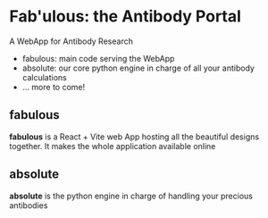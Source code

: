 # Fab'ulous: the Antibody Portal
A WebApp for Antibody Research 

- fabulous: main code serving the WebApp
- absolute: our core python engine in charge of all your antibody calculations
- ... more to come!

## fabulous
**fabulous** is a React + Vite web App hosting all the beautiful designs together. It makes the whole application available online

## absolute
**absolute** is the python engine in charge of handling your precious antibodies

